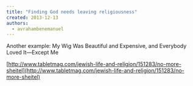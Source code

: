 ```yaml
---
title: "Finding God needs leaving religiousness"
created: 2013-12-13
authors: 
  - avrahambenemanuel
---
```


Another example: My Wig Was Beautiful and Expensive, and Everybody Loved It—Except Me

[http://www.tabletmag.com/jewish-life-and-religion/151283/no-more-sheitel](http://www.tabletmag.com/jewish-life-and-religion/151283/no-more-sheitel)
